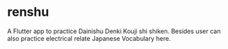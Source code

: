 # renshu

A Flutter app to practice Dainishu Denki Kouji shi shiken. Besides user can also practice electrical relate Japanese Vocabulary here.

